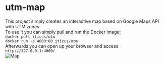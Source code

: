 # utm-map
This project simply creates an interactive map based on Google Maps API with UTM zones.  
To use it you can simply pull and run the Docker image:  
```docker pull iticus/utm```  
```docker run -p 4000:80 iticus/utm```  
Afterwards you can open up your browser and access `http://127.0.0.1:4000/`  
![Map](https://home.iticus.ro/files/utm.jpg)
